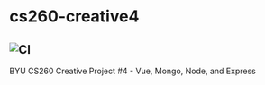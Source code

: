 # cs260-creative4
![CI](https://github.com/mattrobertson14/cs260-creative4/workflows/CI/badge.svg)
---
BYU CS260 Creative Project #4 - Vue, Mongo, Node, and Express
